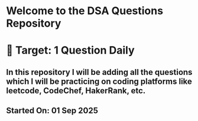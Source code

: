 # Welcome to the DSA Questions Repository

# 🎯 Target: 1 Question Daily

## In this repository I will be adding all the questions which I will be practicing on coding platforms like leetcode, CodeChef, HakerRank, etc.

## Started On: 01 Sep 2025
